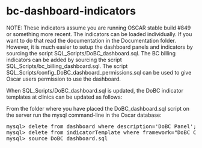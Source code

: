 # bc-dashboard-indicators
NOTE: These indicators assume you are running OSCAR stable build #849 or something more recent.
The indicators can be loaded individually.  If you want to do that read the documentation in the Documentation folder.  However, it is much easier to setup the dashboard panels and indicators by sourcing the script SQL_Scripts/DoBC_dashboard.sql.  The BC billing indicators can be added by sourcing the script SQL_Scripts/bc_billing_dashboard.sql.  The script SQL_Scripts/config_DoBC_dashboard_permissions.sql can be used to give Oscar users permission to use the dashboard.

When SQL_Scripts/DoBC_dashboard.sql is updated, the DoBC indicator templates at clinics can be updated as follows:

From the folder where you have placed the DoBC_dashboard.sql script on the server
run the mysql command-line in the Oscar database:

<pre>
mysql> delete from dashboard where description='DoBC Panel';
mysql> delete from indicatorTemplate where framework="DoBC CPQI PSP Panel";
mysql> source DoBC_dashboard.sql
</pre>
